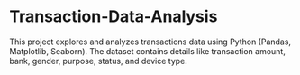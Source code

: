# Transaction-Data-Analysis
This project explores and analyzes transactions data using Python (Pandas, Matplotlib, Seaborn). The dataset contains details like transaction amount, bank, gender, purpose, status, and device type.
